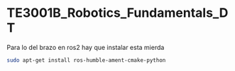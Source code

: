 # TE3001B_Robotics_Fundamentals_DT

Para lo del brazo en ros2 hay que instalar esta mierda

```bash
sudo apt-get install ros-humble-ament-cmake-python
```
